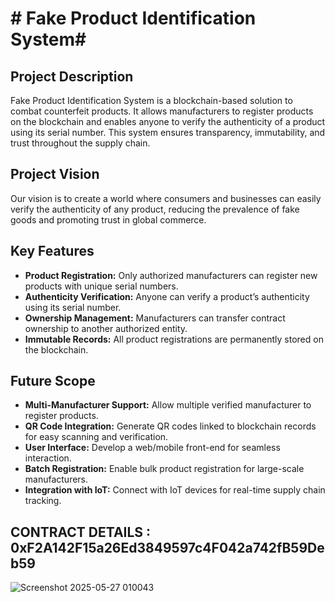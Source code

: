 # # Fake Product Identification System#

## Project Description ##



Fake Product Identification System is a blockchain-based solution to combat counterfeit products. It allows manufacturers to register products on the blockchain and enables anyone to verify the authenticity of a product using its serial number. This system ensures transparency, immutability, and trust throughout the supply chain.

## Project Vision

Our vision is to create a world where consumers and businesses can easily verify the authenticity of any product, reducing the prevalence of fake goods and promoting trust in global commerce.

## Key Features

- **Product Registration:** Only authorized manufacturers can register new products with unique serial numbers.
- **Authenticity Verification:** Anyone can verify a product’s authenticity using its serial number.
- **Ownership Management:** Manufacturers can transfer contract ownership to another authorized entity.
- **Immutable Records:** All product registrations are permanently stored on the blockchain.

## Future Scope

- **Multi-Manufacturer Support:** Allow multiple verified manufacturer to register products.
- **QR Code Integration:** Generate QR codes linked to blockchain records for easy scanning and verification.
- **User Interface:** Develop a web/mobile front-end for seamless interaction.
- **Batch Registration:** Enable bulk product registration for large-scale manufacturers.
- **Integration with IoT:** Connect with IoT devices for real-time supply chain tracking.

## CONTRACT DETAILS  : 0xF2A142F15a26Ed3849597c4F042a742fB59Deb59
![Screenshot 2025-05-27 010043](https://github.com/user-attachments/assets/6366b72d-7f3f-42c6-a05d-42b32116d3de)

